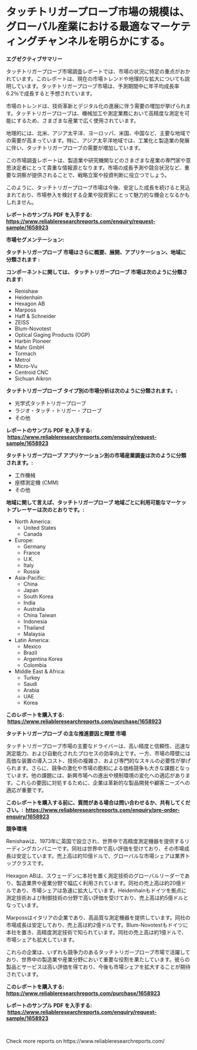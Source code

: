 <p><h1>タッチトリガープローブ市場の規模は、グローバル産業における最適なマーケティングチャンネルを明らかにする。</h1></p><p><strong>エグゼクティブサマリー</strong></p>
<p><p>タッチトリガープローブ市場調査レポートでは、市場の状況に特定の重点がおかれています。このレポートは、現在の市場トレンドや地理的な拡大についても説明しています。タッチトリガープローブ市場は、予測期間中に年平均成長率6.2％で成長すると予想されています。</p><p>市場のトレンドは、技術革新とデジタル化の進展に伴う需要の増加が挙げられます。タッチトリガープローブは、機械加工や測定業務において高精度な測定を可能にするため、さまざまな産業で広く使用されています。</p><p>地理的には、北米、アジア太平洋、ヨーロッパ、米国、中国など、主要な地域での需要が高まっています。特に、アジア太平洋地域では、工業化と製造業の発展に伴い、タッチトリガープローブの需要が増加しています。</p><p>この市場調査レポートは、製造業や研究機関などのさまざまな産業の専門家や意思決定者にとって貴重な情報源となります。市場の成長予測や競合状況など、重要な洞察が提供されることで、戦略立案や投資判断に役立つでしょう。</p><p>このように、タッチトリガープローブ市場は今後、安定した成長を続けると見込まれており、市場参入を検討する企業や投資家にとって魅力的な機会となるかもしれません。</p></p>
<p><strong>レポートのサンプル PDF を入手する: <a href="https://www.reliableresearchreports.com/enquiry/request-sample/1658923">https://www.reliableresearchreports.com/enquiry/request-sample/1658923</a></strong></p>
<p><strong>市場セグメンテーション:</strong></p>
<p><strong> タッチトリガープローブ 市場はさらに概要、展開、アプリケーション、地域に分類されます :</strong></p>
<p><strong>コンポーネントに関しては、 タッチトリガープローブ 市場は次のように分類されます: &nbsp;</strong></p>
<p><ul><li>Renishaw</li><li>Heidenhain</li><li>Hexagon AB</li><li>Marposs</li><li>Haff & Schneider</li><li>ZEISS</li><li>Blum-Novotest</li><li>Optical Gaging Products (OGP)</li><li>Harbin Pioneer</li><li>Mahr GmbH</li><li>Tormach</li><li>Metrol</li><li>Micro-Vu</li><li>Centroid CNC</li><li>Sichuan Aikron</li></ul></p>
<p><strong> タッチトリガープローブ タイプ別の市場分析は次のように分類されます。:</strong></p>
<p><ul><li>光学式タッチトリガープローブ</li><li>ラジオ・タッチ・トリガー・プローブ</li><li>その他</li></ul></p>
<p><strong>レポートのサンプル PDF を入手する: &nbsp;<a href="https://www.reliableresearchreports.com/enquiry/request-sample/1658923">https://www.reliableresearchreports.com/enquiry/request-sample/1658923</a></strong></p>
<p><strong> タッチトリガープローブ アプリケーション別の市場産業調査は次のように分類されます。:</strong></p>
<p><ul><li>工作機械</li><li>座標測定機 (CMM)</li><li>その他</li></ul></p>
<p><strong>地域に関して言えば、タッチトリガープローブ 地域ごとに利用可能なマーケットプレーヤーは次のとおりです。:</strong></p>
<p><ul>
    <li>
        North America:
        <ul>
            <li>United States</li>
            <li>Canada</li>
        </ul>
    </li>
    <li>
        Europe:
        <ul>
            <li>Germany</li>
            <li>France</li>
            <li>U.K.</li>
            <li>Italy</li>
            <li>Russia</li>
        </ul>
    </li>
    <li>
        Asia-Pacific:
        <ul>
            <li>China</li>
            <li>Japan</li>
            <li>South Korea</li>
            <li>India</li>
            <li>Australia</li>
            <li>China Taiwan</li>
            <li>Indonesia</li>
            <li>Thailand</li>
            <li>Malaysia</li>
        </ul>
    </li>
    <li>
        Latin America:
        <ul>
            <li>Mexico</li>
            <li>Brazil</li>
            <li>Argentina Korea</li>
            <li>Colombia</li>
        </ul>
    </li>
    <li>
        Middle East & Africa:
        <ul>
            <li>Turkey</li>
            <li>Saudi</li>
            <li>Arabia</li>
            <li>UAE</li>
            <li>Korea</li>
        </ul>
    </li>
    </ul></p>
<p><strong>このレポートを購入する: &nbsp;<a href="https://www.reliableresearchreports.com/purchase/1658923">https://www.reliableresearchreports.com/purchase/1658923</a></strong></p>
<p><strong>タッチトリガープローブ の主な推進要因と障壁 市場</strong></p>
<p><p>タッチトリガープローブ市場の主要なドライバーは、高い精度と信頼性、迅速な測定能力、および自動化されたプロセスの効率向上です。一方、市場の障壁には高価な装置の導入コスト、技術の複雑さ、および専門的なスキルの必要性が挙げられます。さらに、競争の激化や市場の飽和による価格競争も大きな課題となっています。他の課題には、新興市場への進出や規制環境の変化への適応があります。これらの要因に対処するために、企業は革新的な製品開発や顧客ニーズへの適応が重要です。</p></p>
<p><strong>このレポートを購入する前に、質問がある場合は問い合わせるか、共有してください。:&nbsp; <a href="https://www.reliableresearchreports.com/enquiry/pre-order-enquiry/1658923">https://www.reliableresearchreports.com/enquiry/pre-order-enquiry/1658923</a></strong></p>
<p><strong>競争環境</strong></p>
<p><p>Renishawは、1973年に英国で設立され、世界中で高精度測定機器を提供するリーディングカンパニーです。同社は世界中で高い評価を受けており、その市場成長は安定しています。売上高は約10億ドルで、グローバルな市場シェアは業界トップクラスです。</p><p>Hexagon ABは、スウェーデンに本社を置く測定技術のグローバルリーダーであり、製造業界や産業分野で幅広く利用されています。同社の売上高は約20億ドルであり、市場シェアは急速に拡大しています。Heidenhainもドイツを拠点に測定技術および制御技術の分野で高い評価を受けており、売上高は約5億ドルとなっています。</p><p>Marpossはイタリアの企業であり、高品質な測定機器を提供しています。同社の市場成長は安定しており、売上高は約2億ドルです。Blum-Novotestもドイツに本社を置き、高精度測定技術で知られています。同社の売上高は約1億ドルで、市場シェアも拡大しています。</p><p>これらの企業は、いずれも競争力のあるタッチトリガープローブ市場で活躍しており、世界中の製造業や産業分野において重要な役割を果たしています。彼らの製品とサービスは高い評価を得ており、今後も市場シェアを拡大することが期待されています。</p></p>
<p><strong>このレポートを購入する: &nbsp; <a href="https://www.reliableresearchreports.com/purchase/1658923">https://www.reliableresearchreports.com/purchase/1658923</a></strong></p>
<p><strong>レポートのサンプル PDF を入手する: &nbsp;<a href="https://www.reliableresearchreports.com/enquiry/request-sample/1658923">https://www.reliableresearchreports.com/enquiry/request-sample/1658923</a></strong><strong></strong></p>
<p>&nbsp;</p>
<p>Check more reports on https://www.reliableresearchreports.com/</p>